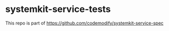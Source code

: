 # systemkit-service-tests

This repo is part of https://github.com/codemodify/systemkit-service-spec